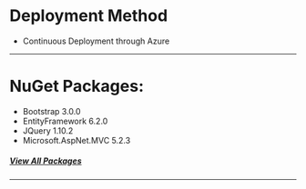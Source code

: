 # Deployment Method
* Continuous Deployment through Azure

---

# NuGet Packages:
* Bootstrap 3.0.0
* EntityFramework 6.2.0
* JQuery 1.10.2
* Microsoft.AspNet.MVC 5.2.3
##### [View All Packages](\collegecompanionfork\collegeCompanionApp\packages)

---